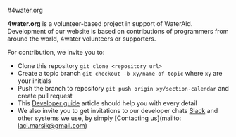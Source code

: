 #4water.org

**4water.org** is a volunteer-based project in support of WaterAid. Development of our website is based on contributions of programmers from around the world, 4water volunteers or supporters.

For contribution, we invite you to:

- Clone this repository `git clone <repository url>`
- Create a topic branch `git checkout -b xy/name-of-topic` where `xy` are your initials
- Push the branch to repository `git push origin xy/section-calendar` and create pull request
- This [Developer guide](https://bitbucket.org/lacimarsik/4water/wiki/Developer%20guide) article should help you with every detail
- We also invite you to get invitations to our developer chats [Slack](weare4water.slack.com) and other systems we use, by simply [Contacting us](mailto: laci.marsik@gmail.com)